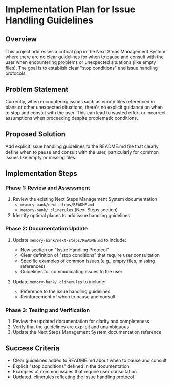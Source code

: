 # Implementation Plan for Issue Handling Guidelines

## Overview
This project addresses a critical gap in the Next Steps Management System where there are no clear guidelines for when to pause and consult with the user when encountering problems or unexpected situations (like empty files). The goal is to establish clear "stop conditions" and issue handling protocols.

## Problem Statement
Currently, when encountering issues such as empty files referenced in plans or other unexpected situations, there's no explicit guidance on when to stop and consult with the user. This can lead to wasted effort or incorrect assumptions when proceeding despite problematic conditions.

## Proposed Solution
Add explicit issue handling guidelines to the README.md file that clearly define when to pause and consult with the user, particularly for common issues like empty or missing files.

## Implementation Steps

### Phase 1: Review and Assessment
1. Review the existing Next Steps Management System documentation
   - `memory-bank/next-steps/README.md`
   - `memory-bank/.clinerules` (Next Steps section)
2. Identify optimal places to add issue handling guidelines

### Phase 2: Documentation Update
1. Update `memory-bank/next-steps/README.md` to include:
   - New section on "Issue Handling Protocol"
   - Clear definition of "stop conditions" that require user consultation
   - Specific examples of common issues (e.g., empty files, missing references)
   - Guidelines for communicating issues to the user

2. Update `memory-bank/.clinerules` to include:
   - Reference to the issue handling guidelines
   - Reinforcement of when to pause and consult

### Phase 3: Testing and Verification
1. Review the updated documentation for clarity and completeness
2. Verify that the guidelines are explicit and unambiguous
3. Update the Next Steps Management System documentation reference

## Success Criteria
- Clear guidelines added to README.md about when to pause and consult
- Explicit "stop conditions" defined in the documentation
- Examples of common issues that require user consultation
- Updated .clinerules reflecting the issue handling protocol
